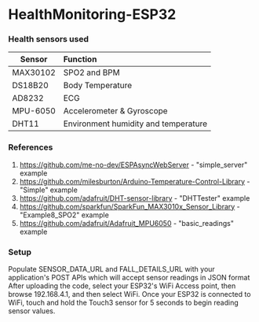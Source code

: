 # HealthMonitoring-ESP32

### Health sensors used
| Sensor        | Function           |
| ------------- |:-------------|
| MAX30102      | SPO2 and BPM |
| DS18B20      | Body Temperature     |
| AD8232      | ECG      |
| MPU-6050      | Accelerometer & Gyroscope      |
| DHT11      | Environment humidity and temperature      |

### References
1. https://github.com/me-no-dev/ESPAsyncWebServer - "simple_server" example
1. https://github.com/milesburton/Arduino-Temperature-Control-Library - "Simple" example
1. https://github.com/adafruit/DHT-sensor-library - "DHTTester" example
1. https://github.com/sparkfun/SparkFun_MAX3010x_Sensor_Library - "Example8_SPO2" example
1. https://github.com/adafruit/Adafruit_MPU6050 - "basic_readings" example

### Setup
Populate SENSOR_DATA_URL and FALL_DETAILS_URL with your application's POST APIs which will accept sensor readings in JSON format
After uploading the code, select your ESP32's WiFi Access point, then browse 192.168.4.1, and then select WiFi.
Once your ESP32 is connected to WiFi, touch and hold the Touch3 sensor for 5 seconds to begin reading sensor values.

